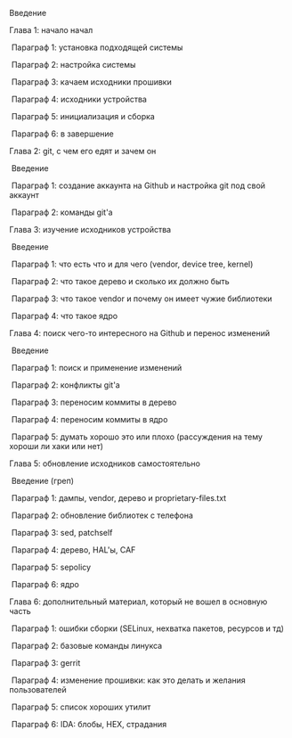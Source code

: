 Введение

Глава 1: начало начал

​    Параграф 1: установка подходящей системы

​    Параграф 2: настройка системы

​    Параграф 3: качаем исходники прошивки

​    Параграф 4: исходники устройства

​    Параграф 5: инициализация и сборка

​    Параграф 6: в завершение

Глава 2: git, с чем его едят и зачем он

​    Введение

​    Параграф 1: создание аккаунта на Github и настройка git под свой аккаунт

​    Параграф 2: команды git'а

Глава 3: изучение исходников устройства

​    Введение

​    Параграф 1: что есть что и для чего (vendor, device tree, kernel)

​    Параграф 2: что такое дерево и сколько их должно быть

​    Параграф 3: что такое vendor и почему он имеет чужие библиотеки

​    Параграф 4: что такое ядро

Глава 4: поиск чего-то интересного на Github и перенос изменений

​    Введение

​    Параграф 1: поиск и применение изменений

​    Параграф 2: конфликты git'а

​    Параграф 3: переносим коммиты в дерево

​    Параграф 4: переносим коммиты в ядро

​    Параграф 5: думать хорошо это или плохо (рассуждения на тему хороши ли хаки или нет)

Глава 5: обновление исходников самостоятельно

​    Введение (греп)

​    Параграф 1: дампы, vendor, дерево и proprietary-files.txt

​    Параграф 2: обновление библиотек с телефона

​    Параграф 3: sed, patchself

​    Параграф 4: дерево, HAL'ы, CAF

​    Параграф 5: sepolicy

​    Параграф 6: ядро

Глава 6: дополнительный материал, который не вошел в основную часть

​    Параграф 1: ошибки сборки (SELinux, нехватка пакетов, ресурсов и тд)

​    Параграф 2: базовые команды линукса

​    Параграф 3: gerrit

​    Параграф 4: изменение прошивки: как это делать и желания пользователей

​    Параграф 5: список хороших утилит

​    Параграф 6: IDA: блобы, HEX, страдания